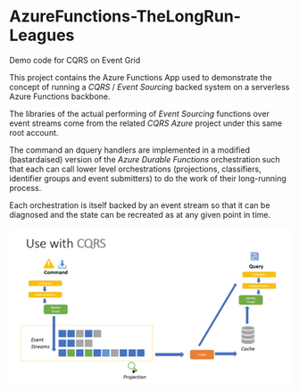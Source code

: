 # AzureFunctions-TheLongRun-Leagues
Demo code for CQRS on Event Grid

This project contains the Azure Functions App used to demonstrate the concept of running a *CQRS* / *Event Sourcing* backed system on a serverless Azure Functions backbone.

The libraries of the actual performing of *Event Sourcing* functions over event streams come from the related *CQRS Azure* project under this same root account.

The command an dquery handlers are implemented in a modified (bastardaised) version of the *Azure Durable Functions* orchestration such that each can call lower level orchestrations (projections, classifiers, identifier groups and event submitters) to do the work of their long-running process.

Each orchestration is itself backed by an event stream so that it can be diagnosed and the state can be recreated as at any given point in time.

![Overview of CQRS](/Images/eventsourcing_use_with_cqrs.png)
